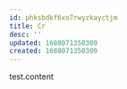 ```yaml
---
id: phksbdkf6xo7rwyzkayctjm
title: Cr
desc: ''
updated: 1688071350309
created: 1688071350309
---
```



test.content